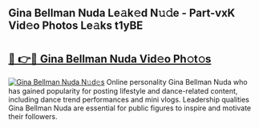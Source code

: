 ## Gina Bellman Nuda Le𝚊k𝚎d N𝚞𝚍e - Part-vxK Vid𝚎o Photos Le𝚊ks t1yBE

# <h2><a href="http://fbbu4o.evod.top/?m=Gina+Bellman+Nuda">🔗 👉🔴 Gina Bellman Nuda Vid𝚎o Ph𝚘t𝚘s</a></h2>

[![Gina Bellman Nuda N𝚞d𝚎s](https://i.imgur.com/8V9OHl7.gif)](http://fbbu4o.evod.top/?m=Gina+Bellman+Nuda)
Online personality Gina Bellman Nuda who has gained popularity for posting lifestyle and dance-related content, including dance trend performances and mini vlogs. Leadership qualities Gina Bellman Nuda are essential for public figures to inspire and motivate their followers. 
